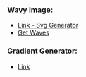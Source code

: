 ### Wavy Image:
- [Link - Svg Generator](https://www.fffuel.co/sssurf/)
- [Get Waves](https://getwaves.io/)

### Gradient Generator:
- [Link](https://cssgradient.io/)